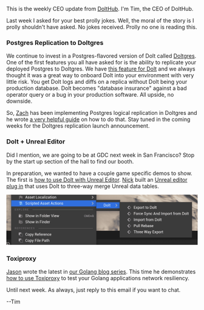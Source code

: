This is the weekly CEO update from [DoltHub](https://www.dolthub.com/). I'm Tim, the CEO of DoltHub. 

Last week I asked for your best prolly jokes. Well, the moral of the story is I prolly shouldn't have asked. No jokes received. Prolly no one is reading this.

### Postgres Replication to Doltgres

We continue to invest in a Postgres-flavored version of Dolt called [Doltgres](https://github.com/dolthub/doltgresql). One of the first features you all have asked for is the ability to replicate your deployed Postgres to Doltgres. We have [this feature for Dolt](https://docs.dolthub.com/introduction/getting-started/versioned-mysql-replica) and we always thought it was a great way to onboard Dolt into your environment with very little risk. You get Dolt logs and diffs on a replica without Dolt being your production database. Dolt becomes "database insurance" against a bad operator query or a bug in your production software. All upside, no downside. 

So, [Zach](https://www.dolthub.com/team#zach) has been implementing Postgres logical replication in Doltgres and he wrote [a very helpful guide](https://www.dolthub.com/blog/2024-03-08-postgres-logical-replication/) on how to do that. Stay tuned in the coming weeks for the Doltgres replication launch announcement.

### Dolt + Unreal Editor

Did I mention, we are going to be at GDC next week in San Francisco? Stop by the start up section of the hall to find our booth.

In preparation, we wanted to have a couple game specific demos to show. The first is [how to use Dolt with Unreal Editor](https://www.dolthub.com/blog/2024-03-11-dolt-plus-unreal/). [Nick](https://www.dolthub.com/team#) built an [Unreal editor plug in](https://github.com/dolthub/unreal-dolt) that uses Dolt to three-way merge Unreal data tables. 

[![Dolt + Unreal](../images/unreal-teaser.png)](https://www.dolthub.com/blog/2024-03-11-dolt-plus-unreal/)

### Toxiproxy

[Jason](https://www.dolthub.com/team#jason) wrote the latest in [our Golang blog series](https://www.dolthub.com/blog/?q=golang). This time he demonstrates [how to use Toxiproxy](https://www.dolthub.com/blog/2024-03-13-golang-toxiproxy/) to test your Golang applications network resiliency.

Until next week. As always, just reply to this email if you want to chat.

--Tim
